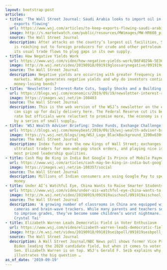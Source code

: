 ```yaml
---
layout: bootstrap-post
articles:
- title: 'The Wall Street Journal: Saudi Arabia looks to import oil in order to keep
    exports flowing'
  url: https://www.wsj.com/articles/to-keep-exports-flowing-saudi-arabia-looks-to-import-oil-11568885401?=mktw
  image: http://s.marketwatch.com/public/resources/MWimages/MW-HR608_pipes__ZG_20190919092159.jpg
  source: The Wall Street Journal
  description: After attacks on the country’s largest oil facilities, Saudi Arabia
    is reaching out to foreign producers for crude and other petroleum products, upending
    its usual trade flows to plug gaps in its own supply.
- title: How Negative Yields Work
  url: https://www.wsj.com/video/how-negative-yields-work/B6F4029A-5E36-402F-A76C-EED505776982.html
  image: http://m.wsj.net/video/20190918/091919glossarynegative/091919glossarynegative_1280x720.jpg
  source: The Wall Street Journal
  description: Negative yields are occurring with greater frequency in global bond
    markets. What generates negative yields and why do investors continue to buy these
    money-losing bonds?
- title: 'Newsletter: Interest-Rate Cuts, Supply Shocks and a Building Boom'
  url: https://blogs.wsj.com/economics/2019/09/19/newsletter-interest-rate-cuts-supply-shocks-and-a-building-boom/
  image: https://images.wsj.net/im-108403
  source: The Wall Street Journal
  description: This is the web version of the WSJ’s newsletter on the economy. You
    can sign up for daily delivery here. The Federal Reserve cut its benchmark interest
    rate but officials were reluctant to promise more, the economy is getting stung
    by a series of small supply…
- title: 'WSJ Wealth Adviser Briefing: Index Funds, Exchange Challenge, Playing Nice'
  url: https://blogs.wsj.com/moneybeat/2019/09/19/wsj-wealth-adviser-briefing-index-funds-exchange-challenge-playing-nice/
  image: https://s.wsj.net/blogs/img/WSJ_Logo_BlackBackground_1200x630social
  source: The Wall Street Journal
  description: Index funds are the new kings of Wall Street; exchanges are challenging
    ultrafast traders for mom-and-pop stock orders, and playing nice is one of today's
    most prized leadership qualities.
- title: Cash May Be King in India But Google Is Prince of Mobile Payments
  url: https://www.wsj.com/articles/cash-may-be-king-in-india-but-google-is-prince-of-mobile-payments-11568885404
  image: https://images.wsj.net/im-108357/social
  source: The Wall Street Journal
  description: Millions of Indian consumers are using Google Pay to spend and transfer
    money
- title: Under AI’s Watchful Eye, China Wants to Raise Smarter Students
  url: https://www.wsj.com/video/under-ais-watchful-eye-china-wants-to-raise-smarter-students/C4294BAB-A76B-4569-8D09-32E9F2B62D19.html
  image: http://m.wsj.net/video/20190919/091919aischool/091919aischool_1280x720.jpg
  source: The Wall Street Journal
  description: 'A growing number of classrooms in China are equipped with artificial-intelligence
    cameras and brain-wave trackers. While many parents and teachers see them as tools
    to improve grades, they’ve become some children’s worst nightmare. Photo/Video:
    Crystal Tai'
- title: Elizabeth Warren Leads Democratic Field in Voter Enthusiasm
  url: https://www.wsj.com/video/elizabeth-warren-leads-democratic-field-in-voter-enthusiasm/D22DC8BA-D895-4AD3-A1A6-99AF65C95F39.html
  image: http://m.wsj.net/video/20190918/091819seibpoll/091819seibpoll_1280x720.jpg
  source: The Wall Street Journal
  description: A Wall Street Journal/NBC News poll shows former Vice President Joe
    Biden leading the 2020 candidate field, but when it comes to voter enthusiasm,
    Sen. Elizabeth Warren is on top. WSJ's Gerald F. Seib explains why that difference
    illustrates the big question …
as_of_date: '2019-09-19'
---
```


